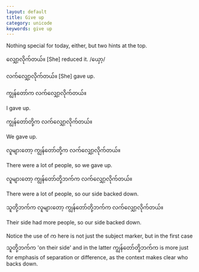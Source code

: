 ```yaml
---
layout: default
title: Give up
category: unicode
keywords: give up
---
```


<p>Nothing special for today, either, but two hints at the top.</p>
<p><span class='mm3'>လျှော့လိုက်တယ်။</span>  [She] reduced it. /<span class='mm3'>ယှော့</span>/</p>
<p><span class='mm3'>လက်လျှော့လိုက်တယ်။</span>  [She] gave up.</p>
<p class="hide-trigger"><span class='mm3'>ကျွန်တော်က လက်လျှော့လိုက်တယ်။</span></p>
<p class='hide-this'>I gave up.</p>

<p class="hide-trigger"><span class='mm3'>ကျွန်တော်တို့က လက်လျှော့လိုက်တယ်။</span></p>
<p class='hide-this'>We gave up.</p>

<p class="hide-trigger"><span class='mm3'>လူများတော့ ကျွန်တော်တို့က လက်လျှော့လိုက်တယ်။</span></p>
<p class='hide-this'>There were a lot of people, so we gave up.</p>

<p class="hide-trigger"><span class='mm3'>လူများတော့ ကျွန်တော်တို့ဘက်က လက်လျှော့လိုက်တယ်။</span></p>
<p class='hide-this'>There were a lot of people, so our side backed down.</p>

<p class="hide-trigger"><span class='mm3'>သူတို့ဘက်က လူများတော့ ကျွန်တော်တို့ဘက်က လက်လျှော့လိုက်တယ်။</span></p>
<p class='hide-this'>Their side had more people, so our side backed down.</p>

<p>Notice the use of <span class='mm3'>က</span> here is not just the subject marker, but in the first case <span class='mm3'>သူတို့ဘက်က</span> 'on their side' and in the latter <span class='mm3'>ကျွန်တော်တို့ဘက်က</span> is more just for emphasis of separation or difference, as the context makes clear who backs down.</p>
